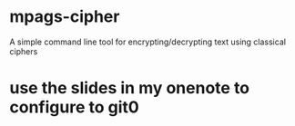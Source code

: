# mpags-cipher
A simple command line tool for encrypting/decrypting text using classical ciphers
# use the slides in my onenote to configure to git0
